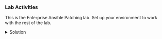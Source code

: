 ### Lab Activities

This is the Enterprise Ansible Patching lab. Set up your environment to work with the rest of the lab.
<br>
<details>
<summary>Solution</summary>

clone the git of HPC_Deploy

```plain
git clone https://github.com/het-tanis/HPC_Deploy.git
```{{exec}}

Change into that directory

```plain
cd HPC_Deploy
```{{exec}}

Run the playbook to set up the environment.

```plain
ansible-playbook -i /root/hosts 03_package_update_or_install.yaml --extra-vars "action=install"
```{{exec}}

Watch this playbook run and then look at the roles that are inherited. 

What does the environment currently look like? 

Can you see the /etc/ansible/facts.d/patching.fact file on each server?

</details>